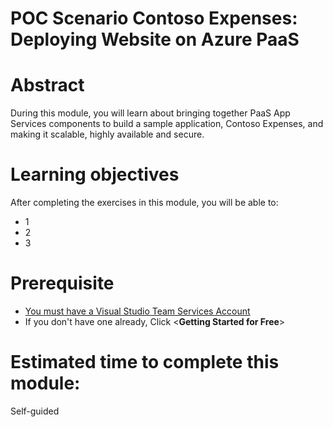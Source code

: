# POC Scenario Contoso Expenses: Deploying Website on Azure PaaS

# Abstract

During this module, you will learn about bringing together PaaS App Services components to build a sample application, Contoso Expenses, and making it scalable, highly available and secure.

# Learning objectives
After completing the exercises in this module, you will be able to:
* 1
* 2
* 3

# Prerequisite 
* [You must have a Visual Studio Team Services Account](https://www.visualstudio.com/team-services/)
* If you don't have one already, Click <**Getting Started for Free**>

# Estimated time to complete this module:
Self-guided

# 

